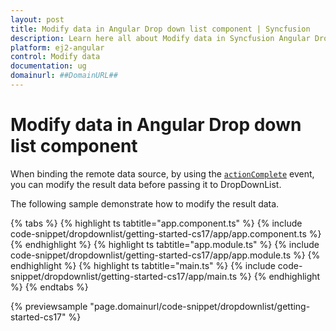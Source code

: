 ```yaml
---
layout: post
title: Modify data in Angular Drop down list component | Syncfusion
description: Learn here all about Modify data in Syncfusion Angular Drop down list component of Syncfusion Essential JS 2 and more.
platform: ej2-angular
control: Modify data 
documentation: ug
domainurl: ##DomainURL##
---
```


# Modify data in Angular Drop down list component

When binding the remote data source, by using the [`actionComplete`](https://ej2.syncfusion.com/angular/documentation/api/drop-down-list/#actioncomplete) event,
you can modify the result data before passing it to DropDownList.

The following sample demonstrate how to modify the result data.

{% tabs %}
{% highlight ts tabtitle="app.component.ts" %}
{% include code-snippet/dropdownlist/getting-started-cs17/app/app.component.ts %}
{% endhighlight %}
{% highlight ts tabtitle="app.module.ts" %}
{% include code-snippet/dropdownlist/getting-started-cs17/app/app.module.ts %}
{% endhighlight %}
{% highlight ts tabtitle="main.ts" %}
{% include code-snippet/dropdownlist/getting-started-cs17/app/main.ts %}
{% endhighlight %}
{% endtabs %}
  
{% previewsample "page.domainurl/code-snippet/dropdownlist/getting-started-cs17" %}